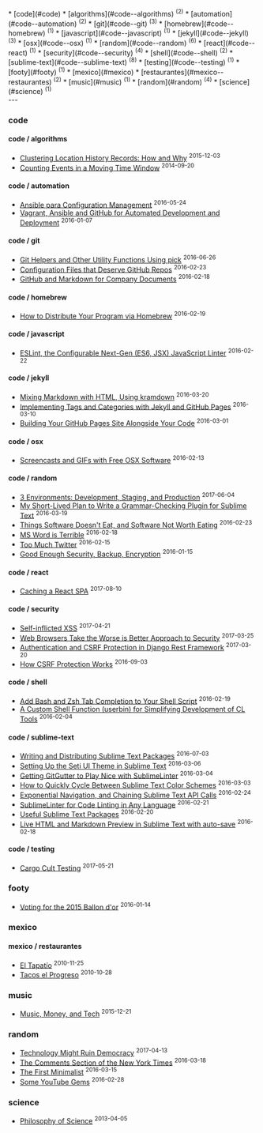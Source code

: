 <section id="categories" markdown="1">
* [code](#code) 
    * [algorithms](#code--algorithms) <sup>(2)</sup>
    * [automation](#code--automation) <sup>(2)</sup>
    * [git](#code--git) <sup>(3)</sup>
    * [homebrew](#code--homebrew) <sup>(1)</sup>
    * [javascript](#code--javascript) <sup>(1)</sup>
    * [jekyll](#code--jekyll) <sup>(3)</sup>
    * [osx](#code--osx) <sup>(1)</sup>
    * [random](#code--random) <sup>(6)</sup>
    * [react](#code--react) <sup>(1)</sup>
    * [security](#code--security) <sup>(4)</sup>
    * [shell](#code--shell) <sup>(2)</sup>
    * [sublime-text](#code--sublime-text) <sup>(8)</sup>
    * [testing](#code--testing) <sup>(1)</sup>
* [footy](#footy) <sup>(1)</sup>
* [mexico](#mexico) 
    * [restaurantes](#mexico--restaurantes) <sup>(2)</sup>
* [music](#music) <sup>(1)</sup>
* [random](#random) <sup>(4)</sup>
* [science](#science) <sup>(1)</sup>

</section>
---
<section id="links" markdown="1">

### code

#### code / algorithms
* [Clustering Location History Records: How and Why](../post/clustering-location-history-records) <sup>2015-12-03</sup>
* [Counting Events in a Moving Time Window](../post/counting-events-in-a-moving-window) <sup>2014-09-20</sup>

#### code / automation
* [Ansible para Configuration Management](../post/ansible-best-practices) <sup>2016-05-24</sup>
* [Vagrant, Ansible and GitHub for Automated Development and Deployment](../post/automating-development-deployment) <sup>2016-01-07</sup>

#### code / git
* [Git Helpers and Other Utility Functions Using pick](../post/git-utility-functions-pick) <sup>2016-06-26</sup>
* [Configuration Files that Deserve GitHub Repos](../post/config-in-github) <sup>2016-02-23</sup>
* [GitHub and Markdown for Company Documents](../post/markdown-for-company-docs) <sup>2016-02-18</sup>

#### code / homebrew
* [How to Distribute Your Program via Homebrew](../post/distribute-program-via-homebrew) <sup>2016-02-19</sup>

#### code / javascript
* [ESLint, the Configurable Next-Gen (ES6, JSX) JavaScript Linter](../post/eslint) <sup>2016-02-22</sup>

#### code / jekyll
* [Mixing Markdown with HTML, Using kramdown](../post/mixing-markdown-html) <sup>2016-03-20</sup>
* [Implementing Tags and Categories with Jekyll and GitHub Pages](../post/tags-categories-jekyll) <sup>2016-03-10</sup>
* [Building Your GitHub Pages Site Alongside Your Code](../post/site-alongside-code) <sup>2016-03-01</sup>

#### code / osx
* [Screencasts and GIFs with Free OSX Software](../post/osx-screencast-gif) <sup>2016-02-13</sup>

#### code / random
* [3 Environments: Development, Staging, and Production](../post/development-staging-production) <sup>2017-06-04</sup>
* [My Short-Lived Plan to Write a Grammar-Checking Plugin for Sublime Text](../post/grammar-checking-plugin) <sup>2016-03-19</sup>
* [Things Software Doesn't Eat, and Software Not Worth Eating](../post/software-eating-the-world) <sup>2016-02-23</sup>
* [MS Word is Terrible](../post/ms-word-is-terrible) <sup>2016-02-18</sup>
* [Too Much Twitter](../post/too-much-twitter) <sup>2016-02-15</sup>
* [Good Enough Security, Backup, Encryption](../post/good-enough-security) <sup>2016-01-15</sup>

#### code / react
* [Caching a React SPA](../post/react-caching-an-spa) <sup>2017-08-10</sup>

#### code / security
* [Self-inflicted XSS](../post/self-inflicted-xss) <sup>2017-04-21</sup>
* [Web Browsers Take the Worse is Better Approach to Security](../post/browser-security-worse-is-better) <sup>2017-03-25</sup>
* [Authentication and CSRF Protection in Django Rest Framework](../post/django-rest-framework-auth-csrf) <sup>2017-03-20</sup>
* [How CSRF Protection Works](../post/csrf-protection) <sup>2016-09-03</sup>

#### code / shell
* [Add Bash and Zsh Tab Completion to Your Shell Script](../post/enabling-tab-completion) <sup>2016-02-19</sup>
* [A Custom Shell Function (userbin) for Simplifying Development of CL Tools](../post/userbin) <sup>2016-02-04</sup>

#### code / sublime-text
* [Writing and Distributing Sublime Text Packages](../post/writing-sublime-text-packages) <sup>2016-07-03</sup>
* [Setting Up the Seti UI Theme in Sublime Text](../post/seti-ui) <sup>2016-03-06</sup>
* [Getting GitGutter to Play Nice with SublimeLinter](../post/git-gutter) <sup>2016-03-04</sup>
* [How to Quickly Cycle Between Sublime Text Color Schemes](../post/cycle-color-theme) <sup>2016-03-03</sup>
* [Exponential Navigation, and Chaining Sublime Text API Calls](../post/exponential-navigation) <sup>2016-02-24</sup>
* [SublimeLinter for Code Linting in Any Language](../post/sublime-linter) <sup>2016-02-21</sup>
* [Useful Sublime Text Packages](../post/useful-sublime-text-packages) <sup>2016-02-20</sup>
* [Live HTML and Markdown Preview in Sublime Text with auto-save](../post/auto-save) <sup>2016-02-18</sup>

#### code / testing
* [Cargo Cult Testing](../post/cargo-cult-testing) <sup>2017-05-21</sup>

### footy
* [Voting for the 2015 Ballon d'or](../post/ballon-dor-2015) <sup>2016-01-14</sup>

### mexico

#### mexico / restaurantes
* [El Tapatío](../post/el-tapatio) <sup>2010-11-25</sup>
* [Tacos el Progreso](../post/tacos-el-progreso) <sup>2010-10-28</sup>

### music
* [Music, Money, and Tech](../post/music-and-tech) <sup>2015-12-21</sup>

### random
* [Technology Might Ruin Democracy](../post/fake-news-machine-learning) <sup>2017-04-13</sup>
* [The Comments Section of the New York Times](../post/nytimes-comments) <sup>2016-03-18</sup>
* [The First Minimalist](../post/thoreau-first-minimalist) <sup>2016-03-15</sup>
* [Some YouTube Gems](../post/youtube-gems) <sup>2016-02-28</sup>

### science
* [Philosophy of Science](../post/philosophy-of-science) <sup>2013-04-05</sup>

</section>
